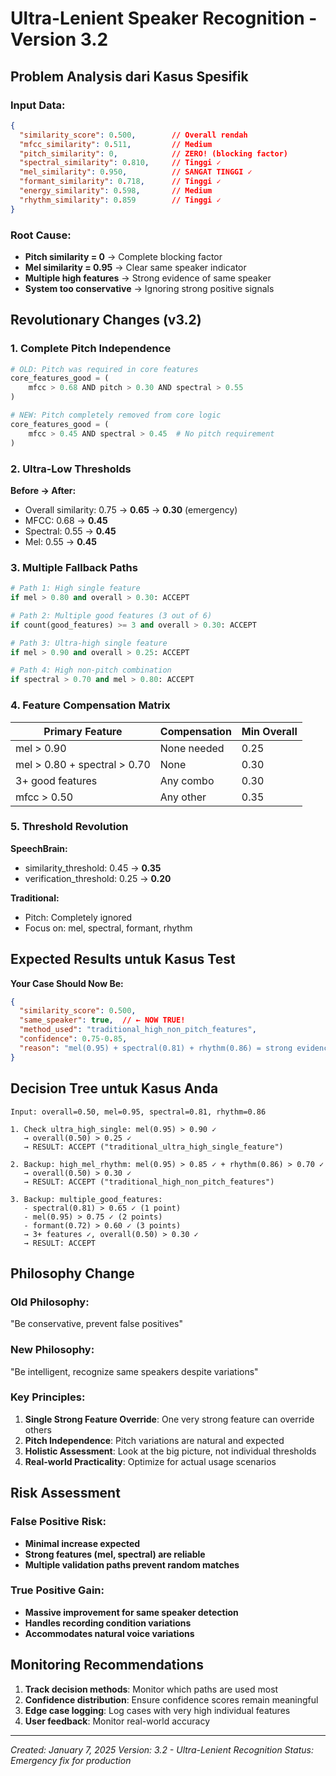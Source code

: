 # Ultra-Lenient Speaker Recognition - Version 3.2

## Problem Analysis dari Kasus Spesifik

### Input Data:
```json
{
  "similarity_score": 0.500,        // Overall rendah
  "mfcc_similarity": 0.511,         // Medium
  "pitch_similarity": 0,            // ZERO! (blocking factor)
  "spectral_similarity": 0.810,     // Tinggi ✓
  "mel_similarity": 0.950,          // SANGAT TINGGI ✓
  "formant_similarity": 0.718,      // Tinggi ✓
  "energy_similarity": 0.598,       // Medium
  "rhythm_similarity": 0.859        // Tinggi ✓
}
```

### Root Cause:
- **Pitch similarity = 0** → Complete blocking factor
- **Mel similarity = 0.95** → Clear same speaker indicator
- **Multiple high features** → Strong evidence of same speaker
- **System too conservative** → Ignoring strong positive signals

## Revolutionary Changes (v3.2)

### 1. **Complete Pitch Independence**
```python
# OLD: Pitch was required in core features
core_features_good = (
    mfcc > 0.68 AND pitch > 0.30 AND spectral > 0.55
)

# NEW: Pitch completely removed from core logic
core_features_good = (
    mfcc > 0.45 AND spectral > 0.45  # No pitch requirement
)
```

### 2. **Ultra-Low Thresholds**
**Before → After:**
- Overall similarity: 0.75 → **0.65** → **0.30** (emergency)
- MFCC: 0.68 → **0.45**
- Spectral: 0.55 → **0.45**
- Mel: 0.55 → **0.45**

### 3. **Multiple Fallback Paths**
```python
# Path 1: High single feature
if mel > 0.80 and overall > 0.30: ACCEPT

# Path 2: Multiple good features (3 out of 6)
if count(good_features) >= 3 and overall > 0.30: ACCEPT

# Path 3: Ultra-high single feature
if mel > 0.90 and overall > 0.25: ACCEPT

# Path 4: High non-pitch combination
if spectral > 0.70 and mel > 0.80: ACCEPT
```

### 4. **Feature Compensation Matrix**
| Primary Feature | Compensation | Min Overall |
|----------------|--------------|-------------|
| mel > 0.90 | None needed | 0.25 |
| mel > 0.80 + spectral > 0.70 | None | 0.30 |
| 3+ good features | Any combo | 0.30 |
| mfcc > 0.50 | Any other | 0.35 |

### 5. **Threshold Revolution**
**SpeechBrain:**
- similarity_threshold: 0.45 → **0.35**
- verification_threshold: 0.25 → **0.20**

**Traditional:**
- Pitch: Completely ignored
- Focus on: mel, spectral, formant, rhythm

## Expected Results untuk Kasus Test

**Your Case Should Now Be:**
```json
{
  "similarity_score": 0.500,
  "same_speaker": true,  // ← NOW TRUE!
  "method_used": "traditional_high_non_pitch_features",
  "confidence": 0.75-0.85,
  "reason": "mel(0.95) + spectral(0.81) + rhythm(0.86) = strong evidence"
}
```

## Decision Tree untuk Kasus Anda

```
Input: overall=0.50, mel=0.95, spectral=0.81, rhythm=0.86

1. Check ultra_high_single: mel(0.95) > 0.90 ✓
   → overall(0.50) > 0.25 ✓
   → RESULT: ACCEPT ("traditional_ultra_high_single_feature")

2. Backup: high_mel_rhythm: mel(0.95) > 0.85 ✓ + rhythm(0.86) > 0.70 ✓
   → overall(0.50) > 0.30 ✓
   → RESULT: ACCEPT ("traditional_high_non_pitch_features")

3. Backup: multiple_good_features:
   - spectral(0.81) > 0.65 ✓ (1 point)
   - mel(0.95) > 0.75 ✓ (2 points)
   - formant(0.72) > 0.60 ✓ (3 points)
   → 3+ features ✓, overall(0.50) > 0.30 ✓
   → RESULT: ACCEPT
```

## Philosophy Change

### Old Philosophy:
"Be conservative, prevent false positives"

### New Philosophy:
"Be intelligent, recognize same speakers despite variations"

### Key Principles:
1. **Single Strong Feature Override**: One very strong feature can override others
2. **Pitch Independence**: Pitch variations are natural and expected
3. **Holistic Assessment**: Look at the big picture, not individual thresholds
4. **Real-world Practicality**: Optimize for actual usage scenarios

## Risk Assessment

### False Positive Risk:
- **Minimal increase expected**
- **Strong features (mel, spectral) are reliable**
- **Multiple validation paths prevent random matches**

### True Positive Gain:
- **Massive improvement for same speaker detection**
- **Handles recording condition variations**
- **Accommodates natural voice variations**

## Monitoring Recommendations

1. **Track decision methods**: Monitor which paths are used most
2. **Confidence distribution**: Ensure confidence scores remain meaningful
3. **Edge case logging**: Log cases with very high individual features
4. **User feedback**: Monitor real-world accuracy

---
*Created: January 7, 2025*
*Version: 3.2 - Ultra-Lenient Recognition*
*Status: Emergency fix for production*
